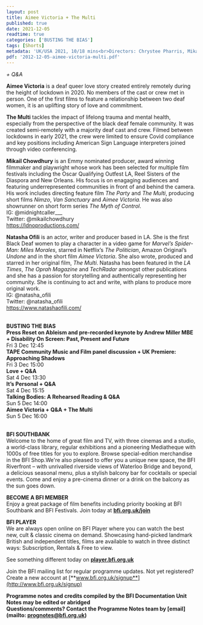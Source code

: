 ```yaml
---
layout: post
title: Aimee Victoria + The Multi
published: true
date: 2021-12-05
readtime: true
categories: ['BUSTING THE BIAS']
tags: [Shorts]
metadata: 'UK/USA 2021, 10/18 mins<br>Directors: Chrystee Pharris, Mikail Chowdhury, Storm Smith'
pdf: '2012-12-05-aimee-victoria-multi.pdf'
---
```


_+ Q&A_

**Aimee Victoria** is a deaf queer love story created entirely remotely during the height of lockdown in 2020. No members of the cast or crew met in person. One of the first films to feature a relationship between two deaf women, it is an uplifting story of love and commitment.

**The Multi** tackles the impact of lifelong trauma and mental health, especially from the perspective of the black deaf female community. It was created semi-remotely with a majority deaf cast and crew. Filmed between lockdowns in early 2021, the crew were limited to ensure Covid compliance and key positions including American Sign Language interpreters joined through video conferencing.

**Mikail Chowdhury** is an Emmy nominated producer, award winning filmmaker and playwright whose work has been selected for multiple film festivals including the Oscar Qualifying Outfest LA, Reel Sisters of the Diaspora and New Orleans. His focus is on enagaging audiences and featuring underrepresented communities in front of and behind the camera. His work includes directing feature film  _The Party_ and _The Multi_, producing short films _Nimzo_, _Van Sanctuary_ and _Aimee Victoria_. He was also showrunner on short form series _The Myth of Control_.  
IG: @midnightcaller___  
Twitter: @mikailchowdhury  
https://ldnoproductions.com/

**Natasha Ofili** is an actor, writer and producer based in LA. She is the first Black Deaf women to play a character in a video game for _Marvel’s Spider-Man: Miles Morales_, starred in Netflix’s _The Politician_, Amazon Original’s _Undone_ and in the short film _Aimee Victoria_. She also wrote, produced and starred in her original film, _The Multi_. Natasha has been featured in the _LA Times_, _The Oprah Magazine_ and _TechRadar_ amongst other publications and she has a passion for storytelling and authentically representing her community. She is continuing to act and write, with plans to produce more original work.  
IG: @natasha_ofili  
Twitter: @natasha_ofili  
https://www.natashaofili.com/
<br><br>

**BUSTING THE BIAS**<br>
**Press Reset on Ableism  and pre-recorded keynote by Andrew Miller MBE + Disability On Screen: Past, Present and Future**<br>
Fri 3 Dec 12:45<br>
**TAPE Community Music and Film panel discussion  + UK Premiere: Approaching Shadows**<br>
Fri 3 Dec 15:00<br>
**Love + Q&A**<br>
Sat 4 Dec 13:30<br>
**It’s Personal + Q&A**<br>
Sat 4 Dec 15:15<br>
**Talking Bodies:  A Rehearsed Reading  & Q&A**<br>
Sun 5 Dec 14:00<br>
**Aimee Victoria + Q&A  + The Multi**<br>
Sun 5 Dec 16:00<br>
<br>

**BFI SOUTHBANK**  
Welcome to the home of great film and TV, with three cinemas and a studio, a world-class library, regular exhibitions and a pioneering Mediatheque with 1000s of free titles for you to explore. Browse special-edition merchandise in the BFI Shop.We&#39;re also pleased to offer you a unique new space, the BFI Riverfront – with unrivalled riverside views of Waterloo Bridge and beyond, a delicious seasonal menu, plus a stylish balcony bar for cocktails or special events. Come and enjoy a pre-cinema dinner or a drink on the balcony as the sun goes down.  

**BECOME A BFI MEMBER**  
Enjoy a great package of film benefits including priority booking at BFI Southbank and BFI Festivals. Join today at [**bfi.org.uk/join**](http://www.bfi.org.uk/join)  

**BFI PLAYER**  
 We are always open online on BFI Player where you can watch the best new, cult &amp; classic cinema on demand. Showcasing hand-picked landmark British and independent titles, films are available to watch in three distinct ways: Subscription, Rentals &amp; Free to view.  

See something different today on [**player.bfi.org.uk**](https://player.bfi.org.uk)  

Join the BFI mailing list for regular programme updates. Not yet registered? Create a new account at [**www.bfi.org.uk/signup**](http://www.bfi.org.uk/signup)

**Programme notes and credits compiled by the BFI Documentation Unit  
Notes may be edited or abridged  
Questions/comments? Contact the Programme Notes team by [email](mailto: prognotes@bfi.org.uk)**

<!--stackedit_data:
eyJoaXN0b3J5IjpbLTYxNDE3NDM3Nl19
-->
